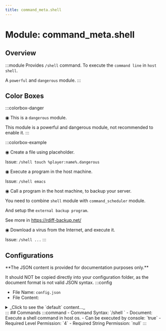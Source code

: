 ```yaml
---
title: command_meta.shell
---
```



# Module: command_meta.shell

## Overview
:::module
Provides `/shell` command.
To execute the `command line` in `host shell`.

A `powerful` and `dangerous` module.
:::
## Color Boxes

:::colorbox-danger

◉ This is a `dangerous` module.

This module is a powerful and dangerous module, not recommended to enable it.
:::

:::colorbox-example

◉ Create a file using placeholder.

Issue: `/shell touch %player:name%.dangerous`



◉ Execute a program in the host machine.

Issue: `/shell emacs`



◉ Call a program in the host machine, to backup your server.

You need to combine `shell` module with `command_scheduler` module.

And setup the `external backup program`.

See more in https://rdiff-backup.net/



◉ Download a virus from the Internet, and execute it.

Issue: `/shell ...`
:::

## Configurations
<Admonition type="warning" icon="" title="">
**The JSON content is provided for documentation purposes only.**

It should NOT be copied directly into your configuration folder, as the document format is not valid JSON syntax.
</Admonition>
:::config
- File Name: `config.json`
- File Content: 
<details>

<summary>_Click to see the `default` content..._</summary>

```json showLineNumbers title="config/fuji/modules/command_meta/shell/config.json"
{
  "enable_warning": "ENABLE THIS MODULE IS POTENTIAL TO HARM YOUR COMPUTER! YOU NEED TO CHANGE THIS FIELD INTO `CONFIRM` TO ENABLE THIS MODULE"
  /* Security options. */,
  "security": {
    "only_allow_console": true,
    "allowed_player_names": []
  }
}
```
</details>
:::
## Commands
:::command
- Command Syntax: `/shell <GreedyString rest>`
- Document: Execute a shell command in host os.
- Can be executed by console: `true`
- Required Level Permission: `4`
- Required String Permission: `null`
:::
